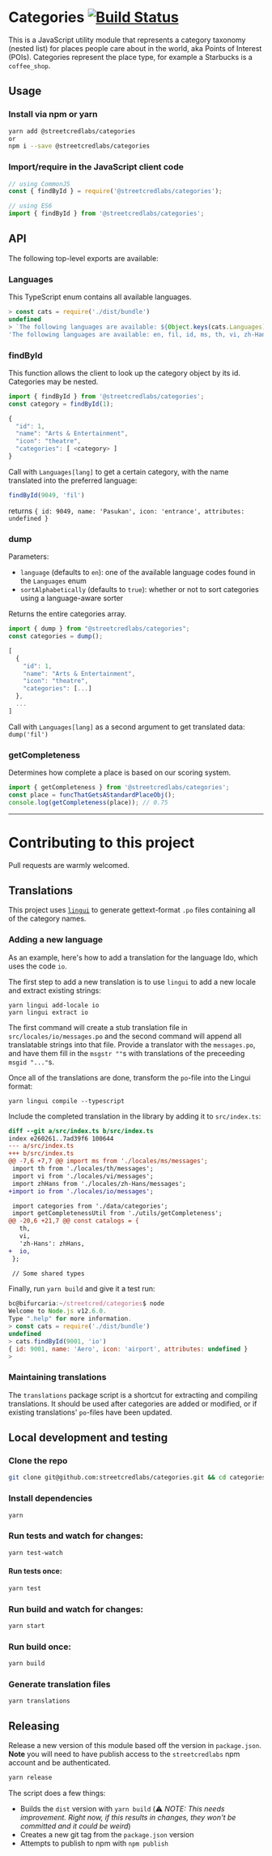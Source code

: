 # Categories [![Build Status](https://travis-ci.com/streetcredlabs/categories.svg?token=kd4tyu6APW8yEuYYcqLi&branch=master)](https://travis-ci.com/streetcredlabs/categories)

This is a JavaScript utility module that represents a category taxonomy (nested list)
for places people care about in the world, aka Points of Interest (POIs).
Categories represent the place type, for example a Starbucks is a `coffee_shop`.

## Usage

### Install via npm or yarn

```bash
yarn add @streetcredlabs/categories
or
npm i --save @streetcredlabs/categories
```

### Import/require in the JavaScript client code

```JavaScript
// using CommonJS
const { findById } = require('@streetcredlabs/categories');

// using ES6
import { findById } from '@streetcredlabs/categories';
```

## API

The following top-level exports are available:

### Languages

This TypeScript enum contains all available languages.

```js
> const cats = require('./dist/bundle')
undefined
> `The following languages are available: ${Object.keys(cats.Languages).join(', ')}`
'The following languages are available: en, fil, id, ms, th, vi, zh-Hans'

```

### findById

This function allows the client to look up the category object by its id. Categories may be nested.

```JavaScript
import { findById } from '@streetcredlabs/categories';
const category = findById(1);
```

```JavaScript
{
  "id": 1,
  "name": "Arts & Entertainment",
  "icon": "theatre",
  "categories": [ <category> ]
}
```

Call with `Languages[lang]` to get a certain category, with the name translated into the preferred language:

```JavaScript
findById(9049, 'fil')
```

returns `{ id: 9049, name: 'Pasukan', icon: 'entrance', attributes: undefined }`

### dump

Parameters:

* `language` (defaults to `en`): one of the available language codes found in the `Languages` enum
* `sortAlphabetically` (defaults to `true`): whether or not to sort categories using a language-aware sorter

Returns the entire categories array.

```JavaScript
import { dump } from "@streetcredlabs/categories";
const categories = dump();
```

```javascript
[
  {
    "id": 1,
    "name": "Arts & Entertainment",
    "icon": "theatre",
    "categories": [...]
  },
  ...
]
```

Call with `Languages[lang]` as a second argument to get translated data: `dump('fil')`



### getCompleteness

Determines how complete a place is based on our scoring system.

```javascript
import { getCompleteness } from '@streetcredlabs/categories';
const place = funcThatGetsAStandardPlaceObj();
console.log(getCompleteness(place)); // 0.75
```

---

# Contributing to this project

Pull requests are warmly welcomed.

## Translations

This project uses [`lingui`](https://github.com/lingui/js-lingui/) to generate gettext-format `.po` files containing all of the category names.

### Adding a new language

As an example, here's how to add a translation for the language Ido, which uses the code `io`.

The first step to add a new translation is to use `lingui` to add a new locale and extract existing strings:

```
yarn lingui add-locale io
yarn lingui extract io
```

The first command will create a stub translation file in `src/locales/io/messages.po` and the second command will append all translatable strings into that file. Provide a translator with the `messages.po`, and have them fill in the `msgstr ""`s with translations of the preceeding `msgid "..."`s.

Once all of the translations are done, transform the `po`-file into the Lingui format:

```
yarn lingui compile --typescript
```

Include the completed translation in the library by adding it to `src/index.ts`:

```diff
diff --git a/src/index.ts b/src/index.ts
index e260261..7ad39f6 100644
--- a/src/index.ts
+++ b/src/index.ts
@@ -7,6 +7,7 @@ import ms from './locales/ms/messages';
 import th from './locales/th/messages';
 import vi from './locales/vi/messages';
 import zhHans from './locales/zh-Hans/messages';
+import io from './locales/io/messages';

 import categories from './data/categories';
 import getCompletenessUtil from './utils/getCompleteness';
@@ -20,6 +21,7 @@ const catalogs = {
   th,
   vi,
   'zh-Hans': zhHans,
+  io,
 };

 // Some shared types
```

Finally, run `yarn build` and give it a test run:

```js
bc@bifurcaria:~/streetcred/categories$ node
Welcome to Node.js v12.6.0.
Type ".help" for more information.
> const cats = require('./dist/bundle')
undefined
> cats.findById(9001, 'io')
{ id: 9001, name: 'Aero', icon: 'airport', attributes: undefined }
>
```

### Maintaining translations

The `translations` package script is a shortcut for extracting and compiling translations. It should be used after categories are added or modified, or if existing translations' `po`-files have been updated.

## Local development and testing

### Clone the repo

```bash
git clone git@github.com:streetcredlabs/categories.git && cd categories
```

### Install dependencies

```bash
yarn
```

### Run tests and watch for changes:

```bash
yarn test-watch
```

#### Run tests once:

```bash
yarn test
```

### Run build and watch for changes:

```bash
yarn start
```

### Run build once:

```bash
yarn build
```

### Generate translation files

`yarn translations`

## Releasing

Release a new version of this module based off the version in `package.json`. **Note** you will need to have publish access to the `streetcredlabs` npm account and be authenticated.

```bash
yarn release
```

The script does a few things:

- Builds the `dist` version with `yarn build` (⚠️ _NOTE: This needs improvement. Right now, if this results in changes, they won't be committed and it could be weird_)
- Creates a new git tag from the `package.json` version
- Attempts to publish to npm with `npm publish`
